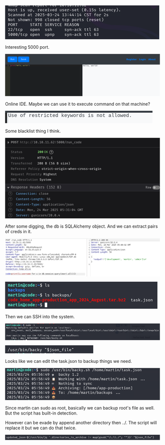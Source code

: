 ![image-20250324134552791](./assets/image-20250324134552791.png)

Interesting 5000 port.

![image-20250324134633291](./assets/image-20250324134633291.png)

Online IDE. Maybe we can use it to execute command on that machine?

![image-20250324134755922](./assets/image-20250324134755922.png)

Some blacklist thing I think.

![image-20250324134953195](./assets/image-20250324134953195.png)

After some digging, the db is SQLAlchemy object. And we can extract pairs of creds in it.

![image-20250324140726033](./assets/image-20250324140726033.png)

![image-20250324140954796](./assets/image-20250324140954796.png)

Then we can SSH into the system.

![image-20250324141107233](./assets/image-20250324141107233.png)

![image-20250324141200060](./assets/image-20250324141200060.png)

Looks like we can edit the task.json to backup things we need.

![image-20250324141614202](./assets/image-20250324141614202.png)

Since martin can sudo as root, basically we can backup root's file as well. But the script has built-in detection. 

However can be evade by append another directory then ../. The script will replace it but we can do that twice.

![image-20250324142850849](./assets/image-20250324142850849.png)